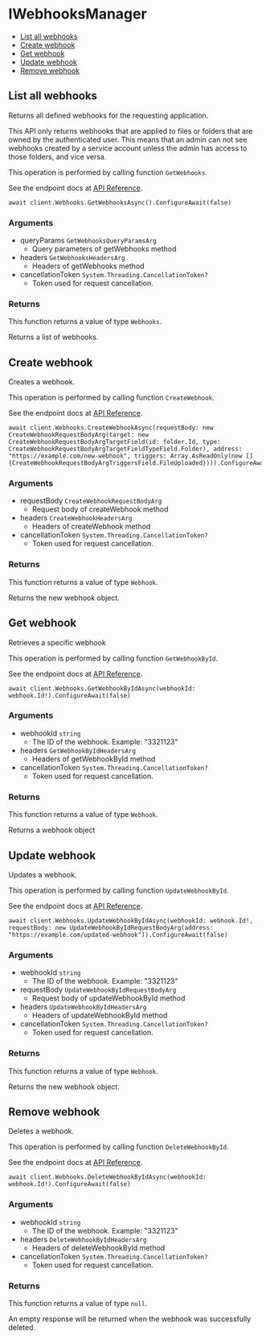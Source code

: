 # IWebhooksManager


- [List all webhooks](#list-all-webhooks)
- [Create webhook](#create-webhook)
- [Get webhook](#get-webhook)
- [Update webhook](#update-webhook)
- [Remove webhook](#remove-webhook)

## List all webhooks

Returns all defined webhooks for the requesting application.

This API only returns webhooks that are applied to files or folders that are
owned by the authenticated user. This means that an admin can not see webhooks
created by a service account unless the admin has access to those folders, and
vice versa.

This operation is performed by calling function `GetWebhooks`.

See the endpoint docs at
[API Reference](https://developer.box.com/reference/get-webhooks/).

<!-- sample get_webhooks -->
```
await client.Webhooks.GetWebhooksAsync().ConfigureAwait(false)
```

### Arguments

- queryParams `GetWebhooksQueryParamsArg`
  - Query parameters of getWebhooks method
- headers `GetWebhooksHeadersArg`
  - Headers of getWebhooks method
- cancellationToken `System.Threading.CancellationToken?`
  - Token used for request cancellation.


### Returns

This function returns a value of type `Webhooks`.

Returns a list of webhooks.


## Create webhook

Creates a webhook.

This operation is performed by calling function `CreateWebhook`.

See the endpoint docs at
[API Reference](https://developer.box.com/reference/post-webhooks/).

<!-- sample post_webhooks -->
```
await client.Webhooks.CreateWebhookAsync(requestBody: new CreateWebhookRequestBodyArg(target: new CreateWebhookRequestBodyArgTargetField(id: folder.Id, type: CreateWebhookRequestBodyArgTargetFieldTypeField.Folder), address: "https://example.com/new-webhook", triggers: Array.AsReadOnly(new [] {CreateWebhookRequestBodyArgTriggersField.FileUploaded}))).ConfigureAwait(false)
```

### Arguments

- requestBody `CreateWebhookRequestBodyArg`
  - Request body of createWebhook method
- headers `CreateWebhookHeadersArg`
  - Headers of createWebhook method
- cancellationToken `System.Threading.CancellationToken?`
  - Token used for request cancellation.


### Returns

This function returns a value of type `Webhook`.

Returns the new webhook object.


## Get webhook

Retrieves a specific webhook

This operation is performed by calling function `GetWebhookById`.

See the endpoint docs at
[API Reference](https://developer.box.com/reference/get-webhooks-id/).

<!-- sample get_webhooks_id -->
```
await client.Webhooks.GetWebhookByIdAsync(webhookId: webhook.Id!).ConfigureAwait(false)
```

### Arguments

- webhookId `string`
  - The ID of the webhook. Example: "3321123"
- headers `GetWebhookByIdHeadersArg`
  - Headers of getWebhookById method
- cancellationToken `System.Threading.CancellationToken?`
  - Token used for request cancellation.


### Returns

This function returns a value of type `Webhook`.

Returns a webhook object


## Update webhook

Updates a webhook.

This operation is performed by calling function `UpdateWebhookById`.

See the endpoint docs at
[API Reference](https://developer.box.com/reference/put-webhooks-id/).

<!-- sample put_webhooks_id -->
```
await client.Webhooks.UpdateWebhookByIdAsync(webhookId: webhook.Id!, requestBody: new UpdateWebhookByIdRequestBodyArg(address: "https://example.com/updated-webhook")).ConfigureAwait(false)
```

### Arguments

- webhookId `string`
  - The ID of the webhook. Example: "3321123"
- requestBody `UpdateWebhookByIdRequestBodyArg`
  - Request body of updateWebhookById method
- headers `UpdateWebhookByIdHeadersArg`
  - Headers of updateWebhookById method
- cancellationToken `System.Threading.CancellationToken?`
  - Token used for request cancellation.


### Returns

This function returns a value of type `Webhook`.

Returns the new webhook object.


## Remove webhook

Deletes a webhook.

This operation is performed by calling function `DeleteWebhookById`.

See the endpoint docs at
[API Reference](https://developer.box.com/reference/delete-webhooks-id/).

<!-- sample delete_webhooks_id -->
```
await client.Webhooks.DeleteWebhookByIdAsync(webhookId: webhook.Id!).ConfigureAwait(false)
```

### Arguments

- webhookId `string`
  - The ID of the webhook. Example: "3321123"
- headers `DeleteWebhookByIdHeadersArg`
  - Headers of deleteWebhookById method
- cancellationToken `System.Threading.CancellationToken?`
  - Token used for request cancellation.


### Returns

This function returns a value of type `null`.

An empty response will be returned when the webhook
was successfully deleted.



